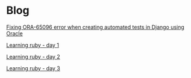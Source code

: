# Blog

[Fixing ORA-65096 error when creating automated tests in Django using Oracle](fix-ORA-65096-django.md)

[Learning ruby - day 1](learning-ruby-day1.md)

[Learning ruby - day 2](learning-ruby-day2.md)

[Learning ruby - day 3](learning-ruby-day3.md)